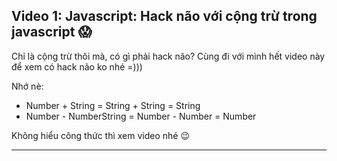 ## Video 1: Javascript: Hack não với cộng trừ trong javascript 😱

Chỉ là cộng trừ thôi mà, có gì phải hack não?
Cùng đi với mình hết video này để xem có hack não ko nhé =)))

Nhớ nè:

- Number + String = String + String = String
- Number - NumberString = Number - Number = Number

Không hiểu công thức thì xem video nhé 😉

---
